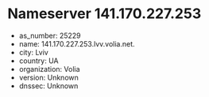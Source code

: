# Nameserver 141.170.227.253

* as_number: 25229
* name: 141.170.227.253.lvv.volia.net.
* city: Lviv
* country: UA
* organization: Volia
* version: Unknown
* dnssec: Unknown
